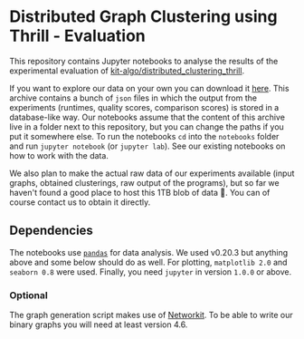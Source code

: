 # Distributed Graph Clustering using Thrill - Evaluation

This repository contains Jupyter notebooks to analyse the results of the experimental evaluation of [kit-algo/distributed_clustering_thrill](https://github.com/kit-algo/distributed_clustering_thrill).

If you want to explore our data on your own you can download it [here](https://github.com/kit-algo/distributed_clustering_thrill_evaluation/releases/download/europar_final/results.tar.xz).
This archive contains a bunch of `json` files in which the output from the experiments (runtimes, quality scores, comparison scores) is stored in a database-like way.
Our notebooks assume that the content of this archive live in a folder next to this repository, but you can change the paths if you put it somewhere else.
To run the notebooks `cd` into the `notebooks` folder and run `jupyter notebook` (or `jupyter lab`).
See our existing notebooks on how to work with the data.

We also plan to make the actual raw data of our experiments available (input graphs, obtained clusterings, raw output of the programs), but so far we haven't found a good place to host this 1TB blob of data :see_no_evil:.
You can of course contact us to obtain it directly.

## Dependencies

The notebooks use [`pandas`](https://pandas.pydata.org/) for data analysis.
We used v0.20.3 but anything above and some below should do as well.
For plotting, `matplotlib 2.0` and `seaborn 0.8` were used.
Finally, you need `jupyter` in version `1.0.0` or above.

### Optional

The graph generation script makes use of [Networkit](https://github.com/kit-parco/networkit).
To be able to write our binary graphs you will need at least version 4.6.
